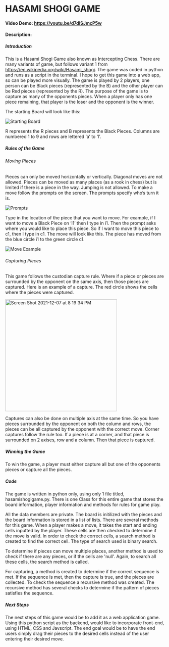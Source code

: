 # HASAMI SHOGI GAME
#### Video Demo:  https://youtu.be/d7dlSJmcP5w
#### Description:

##### Introduction
This is a Hasami Shogi Game also known as Intercepting Chess. There are many variants of game, but follows variant 1 from
https://en.wikipedia.org/wiki/Hasami_shogi. The game was coded in python and runs as a script in the terminal. I hope to get this game into a web app, so can be played more visually. The game is played by 2 players, one person can be Black pieces (represented by the B) and the other player can be Red pieces (represented by the R). The purpose of the game is to capture as many of the opponents pieces. When a player only has one piece remaining, that player is the loser and the opponent is the winner. 

The starting Board will look like this:

![Starting Board](https://user-images.githubusercontent.com/46697316/145130874-585838e2-6966-4c6a-a80c-499fe2d5048b.png)

R represents the R pieces and B represents the Black Pieces. Columns are numbered 1 to 9 and rows are lettered ‘a’ to ‘I’.

##### Rules of the Game
###### Moving Pieces
Pieces can only be moved horizontally or vertically. Diagonal moves are not allowed. Pieces can be moved as many places (as a rook in chess) but is limited if there is a piece in the way. Jumping is not allowed. To make a move follow the prompts on the screen. The prompts specify who’s turn it is.

![Prompts](https://user-images.githubusercontent.com/46697316/145130950-d75a7423-7a48-463d-b492-3484cb293b0e.png)

Type in the location of the piece that you want to move. For example, if I want to move a Black Piece on ‘i1’ then I type in i1. Then the prompt asks where you would like to place this piece. So if I want to move this piece to c1, then I type in c1. The move will look like this. The piece has moved from the blue circle i1 to the green circle c1. 

![Move Example](https://user-images.githubusercontent.com/46697316/145130985-e27c6ce4-5ffd-4923-8747-1c1f18c13b90.png)

###### Capturing Pieces
This game follows the custodian capture rule. Where if a piece or pieces are surrounded by the opponent on the same axis, then those pieces are captured. Here is an example of a capture. The red circle shows the cells where the pieces were captured. 

<img width="354" alt="Screen Shot 2021-12-07 at 8 19 34 PM" src="https://user-images.githubusercontent.com/46697316/145131384-7f3d2094-7760-4624-8393-398f96a4855d.png">

Captures can also be done on multiple axis at the same time. So you have pieces surrounded by the opponent on both the column and rows, the pieces can be all captured by the opponent with the correct move. 
Corner captures follow the rule too. If a piece is at a corner, and that piece is surrounded on 2 axises, row and a column. Then that piece is captured.

##### Winning the Game
To win the game, a player must either capture all but one of the opponents pieces or capture all the pieces. 

##### Code
The game is written in python only, using only 1 file titled, hasamishogigame.py. There is one Class for this entire game that stores the board information, player information and methods for rules for game play.

All the data members are private. The board is initilized with the pieces and the board information is stored in a list of lists.
There are several methods for this game. When a player makes a move, it takes the start and ending cells inputted by the player. These cells are then checked to determine if the move is valid. In order to check the correct cells, a search method is created to find the correct cell. The type of search used is binary search. 

To determine if pieces can move multiple places, another method is used to check if there are any pieces, or if the cells are 'null'. Again, to search all these cells, the search method is called.

For capturing, a method is created to determine if the correct sequence is met. If the sequence is met, then the capture is true, and the pieces are collected. To check the sequence a recursive method was created. The recursive method has several checks to determine if the pattern of pieces satisfies the sequence. 

##### Next Steps
The next steps of this game would be to add it as a web application game. Using this python script as the backend, would like to incorporate front-end, using HTML, CSS and Javscript. The end goal would be to have the end users simply drag their pieces to the desired cells instead of the user entering their desired move. 
